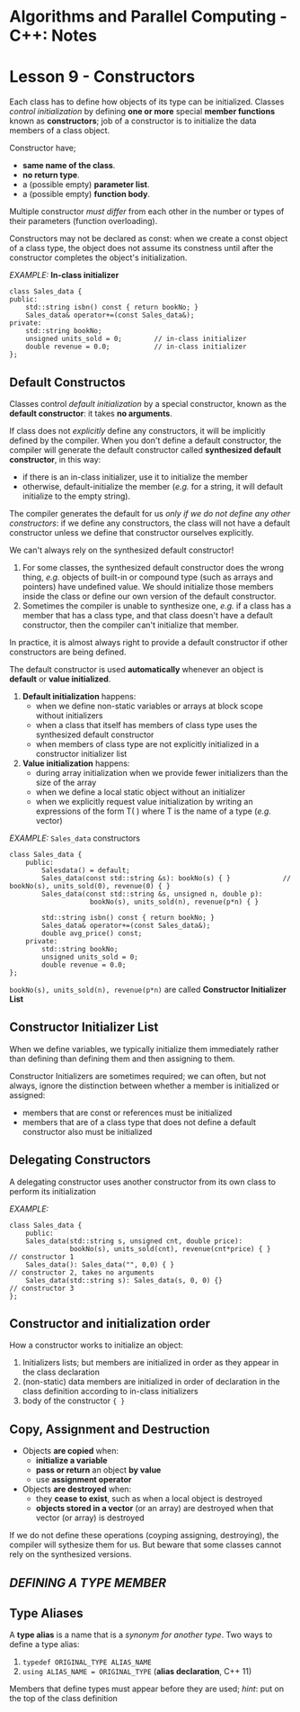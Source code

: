 # **Algorithms and Parallel Computing - C++: Notes**

# **Lesson 9 - Constructors**

Each class has to define how objects of its type can be initialized. Classes *control initialization* by defining **one or more** special **member functions** known as **constructors**; job of a constructor is to initialize the data members of a class object.

Constructor have;

- **same name of the class**.
- **no return type**.
- a (possible empty) **parameter list**.
- a (possible empty) **function body**.

Multiple constructor *must differ* from each other in the number or types of their parameters (function overloading).

Constructors may not be declared as const: when we create a const object of a class type, the object does not assume its constness until after the constructor completes the object's initialization.

*EXAMPLE:* **In-class initializer**

    class Sales_data {
    public:
        std::string isbn() const { return bookNo; }    
        Sales_data& operator+=(const Sales_data&);
    private:
        std::string bookNo;
        unsigned units_sold = 0;        // in-class initializer
        double revenue = 0.0;           // in-class initializer
    };

## Default Constructos

Classes control *default initialization* by a special constructor, known as the **default constructor**: it takes **no arguments**.

If class does not *explicitly* define any constructors, it will be implicitly defined by the compiler. When you don't define a default constructor, the compiler will generate the default constructor called **synthesized default constructor**, in this way:

- if there is an in-class initializer, use it to initialize the member
- otherwise, default-initialize the member (*e.g.* for a string, it will default initialize to the empty string).


The compiler generates the default for us *only if we do not define any other constructors*: if we define any constructors, the class will not have a default constructor unless we define that constructor ourselves explicitly.

We can't always rely on the synthesized default constructor! 

1. For some classes, the synthesized default constructor does the wrong thing, *e.g.* objects of built-in or compound type (such as arrays and pointers) have undefined value. We should initialize those members inside the class or define our own version of the default constructor.
2. Sometimes the compiler is unable to synthesize one, *e.g.* if a class has a member that has a class type, and that class doesn't have a default constructor, then the compiler can't initialize that member.

In practice, it is almost always right to provide a default constructor if other constructors are being defined.

The default constructor is used **automatically** whenever an object is **default** or **value initialized**.

1. **Default initialization** happens:
   - when we define non-static variables or arrays at block scope without initializers
   - when a class that itself has members of class type uses the synthesized default constructor
   - when members of class type are not explicitly initialized in a constructor initializer list
2. **Value initialization** happens:
   - during array initialization when we provide fewer initializers than the size of the array
   - when we define a local static object without an initializer
   - when we explicitly request value initialization by writing an expressions of the form T( ) where T is the name of a type (*e.g.* vector)

*EXAMPLE:* `Sales_data` constructors

    class Sales_data {
        public:
            Salesdata() = default;
            Sales_data(const std::string &s): bookNo(s) { }             // bookNo(s), units_sold(0), revenue(0) { }
            Sales_data(const std::string &s, unsigned n, double p):
                        bookNo(s), units_sold(n), revenue(p*n) { }

            std::string isbn() const { return bookNo; }
            Sales_data& operator+=(const Sales_data&);
            double avg_price() const;
        private:
            std::string bookNo;
            unsigned units_sold = 0;
            double revenue = 0.0;
    };

`bookNo(s), units_sold(n), revenue(p*n)` are called **Constructor Initializer List**

## Constructor Initializer List

When we define variables, we typically initialize them immediately rather than defining than defining them and then assigning to them.

Constructor Initializers are sometimes required; we can often, but not always, ignore the distinction between whether a member is initialized or assigned:

- members that are const or references must be initialized
- members that are of a class type that does not define a default constructor also must be initialized

## Delegating Constructors

A delegating constructor uses another constructor from its own class to perform its initialization

*EXAMPLE:*

    class Sales_data {
        public:
        Sales_data(std::string s, unsigned cnt, double price):
                   bookNo(s), units_sold(cnt), revenue(cnt*price) { }       // constructor 1  
        Sales_data(): Sales_data("", 0,0) { }                               // constructor 2, takes no arguments
        Sales_data(std::string s): Sales_data(s, 0, 0) {}                   // constructor 3
    };

## Constructor and initialization order

How a constructor works to initialize an object:

1. Initializers lists; but members are initialized in order as they appear in the class declaration
2. (non-static) data members are initialized in order of declaration in the class definition according to in-class initializers
3. body of the constructor `{ }`

## Copy, Assignment and Destruction

- Objects **are copied** when:
  - **initialize a variable**
  - **pass or return** an object **by value**
  - use **assignment operator**
- Objects **are destroyed** when:
  - they **cease to exist**, such as when a local object is destroyed
  - **objects stored in a vector** (or an array) are destroyed when that vector (or array) is destroyed

If we do not define these operations (coyping assigning, destroying), the compiler will sythesize them for us. But beware that some classes cannot rely on the synthesized versions.

## ***DEFINING A TYPE MEMBER***

## Type Aliases

A **type alias** is a name that is a *synonym for another type*. Two ways to define a type alias:

1. `typedef ORIGINAL_TYPE ALIAS_NAME`
2. `using ALIAS_NAME = ORIGINAL_TYPE` (**alias declaration**, C++ 11)

Members that define types must appear before they are used; *hint*: put on the top of the class definition